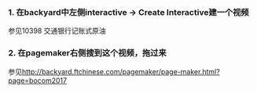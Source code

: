 ### 1. 在backyard中左侧interactive -> Create Interactive建一个视频
参见10398	交通银行记账式原油

### 2. 在pagemaker右侧搜到这个视频，拖过来
参见<http://backyard.ftchinese.com/pagemaker/page-maker.html?page=bocom2017>